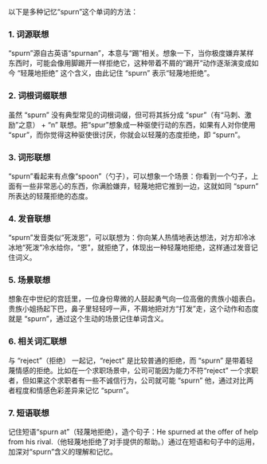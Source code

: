 以下是多种记忆“spurn”这个单词的方法：

### 1. 词源联想
“spurn”源自古英语“spurnan”，本意与“踢”相关。想象一下，当你极度嫌弃某样东西时，可能会像用脚踢开一样拒绝它，这种带着不屑的“踢开”动作逐渐演变成如今 “轻蔑地拒绝” 这个含义，由此记住 “spurn” 表示“轻蔑地拒绝”。

### 2. 词根词缀联想
虽然 “spurn” 没有典型常见的词根词缀，但可将其拆分成 “spur”（有“马刺、激励”之意） + “n” 联想。把“spur”想象成一种驱使行动的东西，如果有人对你使用 “spur”，而你觉得这种驱使很讨厌，你就会以轻蔑的态度拒绝，即 “spurn”。

### 3. 词形联想
“spurn”看起来有点像“spoon”（勺子），可以想象一个场景：你看到一个勺子，上面有一些非常恶心的东西，你满脸嫌弃，轻蔑地把它推到一边，这就如同 “spurn” 所表达的轻蔑拒绝的态度。

### 4. 发音联想
“spurn”发音类似“死泼恩”，可以联想为：你向某人热情地表达想法，对方却冷冰冰地“死泼”冷水给你，“恩”，就拒绝了，体现出一种轻蔑地拒绝，这样通过发音记住词义。

### 5. 场景联想
想象在中世纪的宫廷里，一位身份卑微的人鼓起勇气向一位高傲的贵族小姐表白。贵族小姐扬起下巴，鼻子里轻轻哼一声，不屑地把对方“打发”走，这个动作和态度就是 “spurn”，通过这个生动的场景记住单词含义。

### 6. 相关词汇联想
与 “reject”（拒绝） 一起记，“reject” 是比较普通的拒绝，而 “spurn” 是带着轻蔑情感的拒绝。比如在一个求职场景中，公司可能因为能力不符“reject” 一个求职者，但如果这个求职者有一些不诚信行为，公司就可能 “spurn” 他，通过对比两者程度和情感色彩差异来记忆 “spurn”。

### 7. 短语联想
记住短语“spurn at”（轻蔑地拒绝），造个句子：He spurned at the offer of help from his rival.（他轻蔑地拒绝了对手提供的帮助。）通过在短语和句子中的运用，加深对“spurn”含义的理解和记忆。 